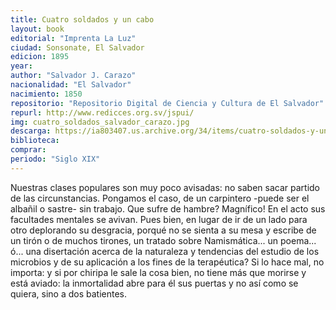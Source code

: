 ```yaml
---
title: Cuatro soldados y un cabo
layout: book
editorial: "Imprenta La Luz"
ciudad: Sonsonate, El Salvador
edicion: 1895
year: 
author: "Salvador J. Carazo"
nacionalidad: "El Salvador"
nacimiento: 1850
repositorio: "Repositorio Digital de Ciencia y Cultura de El Salvador"
repurl: http://www.redicces.org.sv/jspui/
img: cuatro_soldados_salvador_carazo.jpg
descarga: https://ia803407.us.archive.org/34/items/cuatro-soldados-y-un-cabo/Cuatro%20soldados%20y%20un%20cabo.pdf
biblioteca: 
comprar: 
periodo: "Siglo XIX"
---
```

 

Nuestras clases populares son muy poco avisadas: no saben sacar partido de las circunstancias. Pongamos el caso, de un carpintero -puede ser el albañil o sastre- sin trabajo. Que sufre de hambre? Magnífico! En el acto sus facultades mentales se avivan. Pues bien, en lugar de ir de un lado para otro deplorando su desgracia, porqué no se sienta a su mesa y escribe de un tirón o de muchos tirones, un tratado sobre Namismática... un poema... ó... una disertación acerca de la naturaleza y tendencias del estudio de los microbios y de su aplicación a los fines de la terapéutica? Si lo hace mal, no importa: y si por chiripa le sale la cosa bien, no tiene más que morirse y está aviado: la inmortalidad abre para él sus puertas y no así como se quiera, sino a dos batientes.
